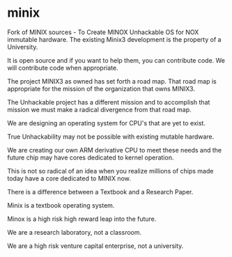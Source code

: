 # minix
Fork of MINIX sources - To Create MINOX Unhackable OS for NOX immutable hardware.
The existing Minix3 development is the property of a University. 

It is open source and if you want to help them, you can contribute code. We will contribute code when appropriate.

The project MINIX3 as owned has set forth a road map. That road map is appropriate for the mission of the organization that owns MINIX3.

The Unhackable project has a different mission and to accomplish that mission we must make a radical divergence from that road map.

We are designing an operating system for CPU's that are yet to exist.  

True Unhackability may not be possible with existing mutable hardware.

We are creating our own ARM derivative CPU to meet these needs and the future chip may have cores dedicated to kernel operation.

This is not so radical of an idea when you realize millions of chips made today have a core dedicated to MINIX now.

There is a difference between a Textbook and a Research Paper. 

Minix is a textbook operating system. 

Minox is a high risk high reward leap into the future.

We are a research laboratory, not a classroom.

We are a high risk venture capital enterprise, not a university. 
